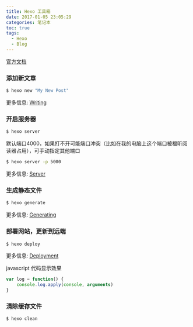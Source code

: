 ```yaml
---
title: Hexo 工具箱
date: 2017-01-05 23:05:29
categories: 笔记本
toc: true
tags:
  - Hexo
  - Blog
---
```



[官方文档](https://hexo.io/zh-cn/docs/)

### 添加新文章

``` bash
$ hexo new "My New Post"
```

更多信息: [Writing](https://hexo.io/docs/writing.html)

### 开启服务器

``` bash
$ hexo server
```
默认端口4000，如果打不开可能端口冲突（比如在我的电脑上这个端口被福昕阅读器占用），可手动指定其他端口
``` bash
$ hexo server -p 5000

```

更多信息: [Server](https://hexo.io/docs/server.html)

### 生成静态文件

``` bash
$ hexo generate
```

更多信息: [Generating](https://hexo.io/docs/generating.html)

### 部署网站，更新到远端

``` bash
$ hexo deploy
```

更多信息: [Deployment](https://hexo.io/docs/deployment.html)

javascript 代码显示效果
``` javascript
var log = function() {
    console.log.apply(console, arguments)
}
```
### 清除缓存文件
``` bash
$ hexo clean
```
